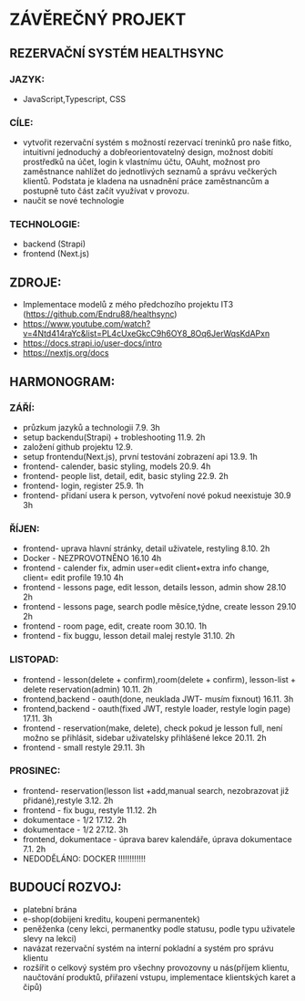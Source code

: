 
# ZÁVĚREČNÝ PROJEKT
## REZERVAČNÍ SYSTÉM HEALTHSYNC

### JAZYK:
  - JavaScript,Typescript, CSS
### CÍLE:
  - vytvořit rezervační systém s možností rezervací treninků pro naše fitko, intuitivní jednoduchý a dobřeorientovatelný design, možnost dobití prostředků na účet, login k vlastnímu účtu, OAuht, možnost pro zaměstnance nahlížet do jednotlivých seznamů a správu večkerých klientů. Podstata je kladena na  usnadnění práce zaměstnancům a postupně tuto část začít využívat v provozu.
  - naučit se nové technologie
### TECHNOLOGIE: 
  - backend (Strapi)
  - frontend (Next.js)

## ZDROJE:
  - Implementace modelů z mého předchozího projektu IT3 (https://github.com/Endru88/healthsync)
  - https://www.youtube.com/watch?v=4Ntd414raYc&list=PL4cUxeGkcC9h6OY8_8Oq6JerWqsKdAPxn
  - https://docs.strapi.io/user-docs/intro
  - https://nextjs.org/docs


## HARMONOGRAM:



### ZÁŘÍ:
  - průzkum jazyků a technologii                            7.9.     3h
  - setup backendu(Strapi)  + trobleshooting                11.9.    2h
  - založení github projektu                                12.9.
  - setup frontendu(Next.js), první testování zobrazení api  13.9.    1h
  - frontend- calender, basic styling, models  20.9.    4h
  - frontend- people list, detail, edit, basic styling       22.9.      2h
  - frontend- login, register                               25.9.       1h
  - frontend- přidaní usera k person, vytvoření nové pokud neexistuje 30.9 3h

### ŘÍJEN:
  - frontend- uprava hlavní stránky, detail uživatele, restyling 8.10. 2h
  - Docker - NEZPROVOTNĚNO  16.10 4h
  - frontend - calender fix, admin user=edit client+extra info change, client= edit profile 19.10 4h
  - frontend - lessons page, edit lesson, details lesson, admin show  28.10 2h
  - frontend - lessons page, search podle měsíce,týdne, create lesson  29.10 2h
  - frontend - room page, edit, create room   30.10. 1h
  - frontend - fix buggu, lesson detail malej restyle 31.10. 2h

### LISTOPAD:
  - frontend - lesson(delete + confirm),room(delete + confirm), lesson-list + delete reservation(admin) 10.11. 2h
  - frontend,backend - oauth(done, neuklada JWT- musím fixnout) 16.11. 3h
  - frontend,backend - oauth(fixed JWT, restyle loader, restyle login page) 17.11. 3h
  - frontend - reservation(make, delete), check pokud je lesson full, není možno se přihlásit, sidebar uživatelsky přihlášené lekce 20.11. 2h
  - frontend - small restyle 29.11. 3h
  


### PROSINEC:
  - frontend- reservation(lesson list +add,manual search, nezobrazovat již přidané),restyle 3.12. 2h
  - frontend - fix bugu, restyle 11.12. 2h
  - dokumentace - 1/2 17.12. 2h
  - dokumentace - 1/2 27.12. 3h
  - frontend, dokumentace - úprava barev kalendáře, úprava dokumentace 7.1. 2h 
  - NEDODĚLÁNO: DOCKER !!!!!!!!!!!!

## BUDOUCÍ ROZVOJ:
 - platební brána
 - e-shop(dobijeni kreditu, koupeni permanentek)
 - peněženka (ceny lekci, permanentky podle statusu, podle typu uživatele slevy na lekci)
 - navázat rezervační systém na interní pokladní a systém pro správu klientu
 - rozšířit o celkový systém pro všechny provozovny u nás(příjem klientu, naučtování produktů, přiřazení vstupu, implementace klientských karet a čipů)